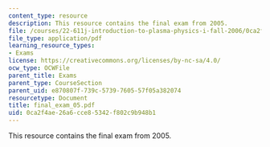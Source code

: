 ```yaml
---
content_type: resource
description: This resource contains the final exam from 2005.
file: /courses/22-611j-introduction-to-plasma-physics-i-fall-2006/0ca2f4ae26a6cce85342f802c9b948b1_final_exam_05.pdf
file_type: application/pdf
learning_resource_types:
- Exams
license: https://creativecommons.org/licenses/by-nc-sa/4.0/
ocw_type: OCWFile
parent_title: Exams
parent_type: CourseSection
parent_uid: e870807f-739c-5739-7605-57f05a382074
resourcetype: Document
title: final_exam_05.pdf
uid: 0ca2f4ae-26a6-cce8-5342-f802c9b948b1
---
```

This resource contains the final exam from 2005.